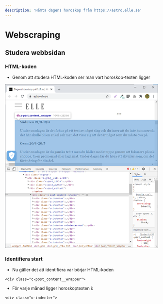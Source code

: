 ```yaml
---
description: 'Hämta dagens horoskop från https://astro.elle.se'
---
```


# Webscraping

## Studera webbsidan

### HTML-koden

* Genom att studera HTML-koden ser man vart horoskop-texten ligger

![HTML-koden som inneh&#xE5;ller horoskoptexten](../.gitbook/assets/image%20%2834%29.png)

### Identifiera start

* Nu gäller det att identifiera var börjar HTML-koden

```markup
<div class="c-post_content__wrapper">
```

* För varje månad ligger horoskoptexten i:

```markup
<div class="o-indenter">
```



